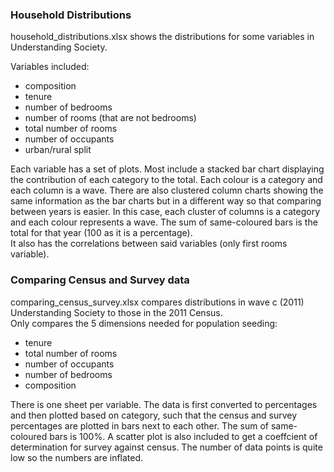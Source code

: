 ### Household Distributions

household_distributions.xlsx shows the distributions for some variables in Understanding Society.

Variables included:
- composition
- tenure
- number of bedrooms
- number of rooms (that are not bedrooms)
- total number of rooms
- number of occupants
- urban/rural split

Each variable has a set of plots. Most include a stacked bar chart displaying the contribution of each category to the total. Each colour is a category and each column is a wave. There are also clustered column charts showing the same information as the bar charts but in a different way so that comparing between years is easier. In this case, each cluster of columns is a category and each colour represents a wave. The sum of same-coloured bars is the total for that year (100 as it is a percentage).         
It also has the correlations between said variables (only first rooms variable).

### Comparing Census and Survey data

comparing_census_survey.xlsx compares distributions in wave c (2011) Understanding Society to those in the 2011 Census.     
Only compares the 5 dimensions needed for population seeding: 

- tenure
- total number of rooms
- number of occupants
- number of bedrooms
- composition

There is one sheet per variable. The data is first converted to percentages and then plotted based on category, such that the census and survey percentages are plotted in bars next to each other. The sum of same-coloured bars is 100%. A scatter plot is also included to get a coeffcient of determination for survey against census. The number of data points is quite low so the numbers are inflated.  

